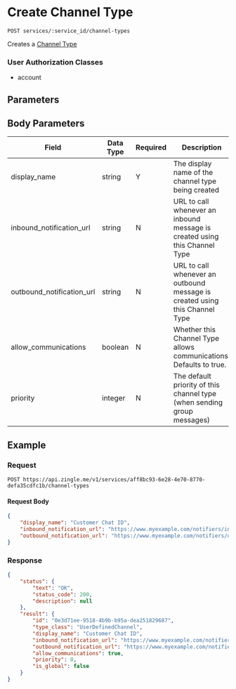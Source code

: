 # Create Channel Type

    POST services/:service_id/channel-types
    
Creates a [Channel Type]

### User Authorization Classes 
* account

## Parameters
## Body Parameters
Field | Data Type | Required | Description
--- | --- | --- | ---
display_name | string | Y | The display name of the channel type being created
inbound_notification_url | string | N | URL to call whenever an inbound message is created using this Channel Type
outbound_notification_url | string | N | URL to call whenever an outbound message is created using this Channel Type
allow_communications | boolean | N | Whether this Channel Type allows communications. Defaults to true.
priority | integer | N | The default priority of this channel type (when sending group messages)

## Example
### Request

    POST https://api.zingle.me/v1/services/aff8bc93-6e28-4e70-8770-defa35cdfc1b/channel-types

#### Request Body
```json 
{
    "display_name": "Customer Chat ID",
    "inbound_notification_url": "https://www.myexample.com/notifiers/inbound-chat",
    "outbound_notification_url": "https://www.myexample.com/notifiers/outbound-chat"     
}   
```

### Response
``` json
{
    "status": {
        "text": "OK",
        "status_code": 200,
        "description": null
    },
    "result": {
        "id": "0e3d71ee-9518-4b9b-b95a-dea251829687",
        "type_class": "UserDefinedChannel",
        "display_name": "Customer Chat ID",
        "inbound_notification_url": "https://www.myexample.com/notifiers/inbound-chat",
        "outbound_notification_url": "https://www.myexample.com/notifiers/outbound-chat",
        "allow_communications": true,
        "priority": 0,
        "is_global": false
    }   
}
```

[Overview - Request Modifiers]: /README.md#request-modifiers
[Channel Type]: README.md
